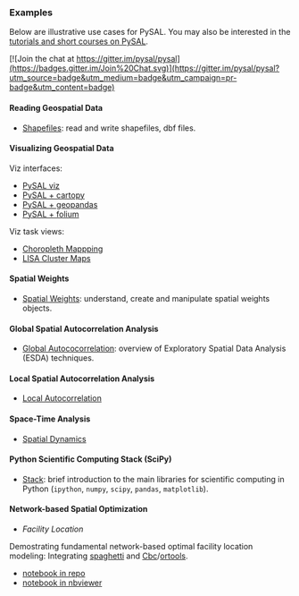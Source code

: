 ### Examples

Below are illustrative use cases for PySAL. You may also be interested in the [tutorials and short courses on PySAL](https://github.com/pysal/notebooks/blob/master/courses.md).

[![Join the chat at https://gitter.im/pysal/pysal](https://badges.gitter.im/Join%20Chat.svg)](https://gitter.im/pysal/pysal?utm_source=badge&utm_medium=badge&utm_campaign=pr-badge&utm_content=badge)


#### Reading Geospatial Data
* [Shapefiles](http://nbviewer.ipython.org/github/pysal/notebooks/blob/master/notebooks/PySAL_io.ipynb): read and write shapefiles, dbf files.

#### Visualizing Geospatial Data

Viz interfaces:

* [PySAL viz](http://nbviewer.ipython.org/github/pysal/pysal/blob/master/pysal/contrib/viz/mapping_guide.ipynb?create=1)
* [PySAL + cartopy](http://nbviewer.ipython.org/gist/darribas/9a0d3b6177b7ca6be007/london_boroughs.ipynb)
* [PySAL + geopandas](https://github.com/geopandas/geopandas/blob/master/examples/choropleths.ipynb)
* [PySAL + folium](https://gist.github.com/sjsrey/6802208)

Viz task views:

* [Choropleth Mappping](https://github.com/sjsrey/aerus2015/blob/master/esda/03_choropleth_mapping.ipynb)
* [LISA Cluster Maps](http://nbviewer.ipython.org/urls/gist.githubusercontent.com/darribas/657e0568df7a63362762/raw/pysal_lisa_maps.ipynb)


#### Spatial Weights

* [Spatial Weights](https://github.com/pysal/notebooks/blob/master/notebooks/PySAL_weights.ipynb): understand, create and manipulate spatial weights objects.

#### Global Spatial Autocorrelation Analysis

* [Global Autococorrelation](https://github.com/pysal/notebooks/blob/master/notebooks/PySAL_esda.ipynb): overview of Exploratory Spatial Data Analysis (ESDA) techniques.

#### Local Spatial Autocorrelation Analysis

* [Local Autocorrelation](https://github.com/sjsrey/aerus2015/blob/master/esda/10_local_south.ipynb)


#### Space-Time Analysis

* [Spatial Dynamics](https://github.com/sjsrey/aerus2015/blob/master/esda/12_spatial_dynamics.ipynb)


#### Python Scientific Computing Stack (SciPy)
* [Stack](https://github.com/pysal/notebooks/blob/master/notebooks/intro_scicomp_python.ipynb): brief introduction to the main libraries for scientific computing in Python (`ipython`, `numpy`, `scipy`, `pandas`, `matplotlib`).

#### Network-based Spatial Optimization
* *Facility Location*

Demostrating fundamental network-based optimal facility location modeling: Integrating [spaghetti](https://github.com/pysal/spaghetti/) and [Cbc](https://projects.coin-or.org/Cbc)/[ortools](https://github.com/google/or-tools).
* [notebook in repo](https://github.com/pysal/spaghetti/blob/master/notebooks/Facility_Location.ipynb)
* [notebook in nbviewer](http://nbviewer.jupyter.org/gist/jGaboardi/a671d31a796e06d9df669d018d5b66ba)




[jupyter]: https://jupyter.org
